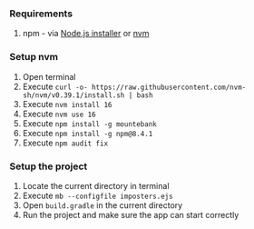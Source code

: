 ### Requirements
1. npm - via [Node.js installer](https://nodejs.org/en/download/) or [nvm](https://github.com/nvm-sh/nvm#install--update-script)

### Setup nvm
1. Open terminal
2. Execute `curl -o- https://raw.githubusercontent.com/nvm-sh/nvm/v0.39.1/install.sh | bash`
3. Execute `nvm install 16`
4. Execute `nvm use 16`
5. Execute `npm install -g mountebank`
6. Execute `npm install -g npm@8.4.1`
7. Execute `npm audit fix`

### Setup the project
1. Locate the current directory in terminal
2. Execute `mb --configfile imposters.ejs`
3. Open `build.gradle` in the current directory
4. Run the project and make sure the app can start correctly

